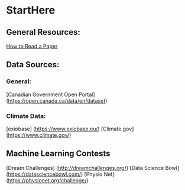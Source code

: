 # StartHere

## General Resources:
[How to Read a Paper](http://blizzard.cs.uwaterloo.ca/keshav/home/Papers/data/07/paper-reading.pdf)

## Data Sources:

### General:
[Canadian Government Open Portal] (https://open.canada.ca/data/en/dataset)

### Climate Data:
[exiobase] (https://www.exiobase.eu/)
[Climate.gov] (https://www.climate.gov/)

## Machine Learning Contests
[Dream Challenges] (http://dreamchallenges.org/)
[Data Science Bowl] (https://datasciencebowl.com/)
[Physio Net] (https://physionet.org/challenge/)
